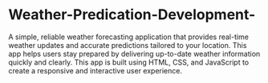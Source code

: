 # Weather-Predication-Development-
A simple, reliable weather forecasting application that provides real-time weather updates and accurate predictions tailored to your location. This app helps users stay prepared by delivering up-to-date weather information quickly and clearly. This app is built using HTML, CSS, and JavaScript to create a responsive and interactive user experience.
